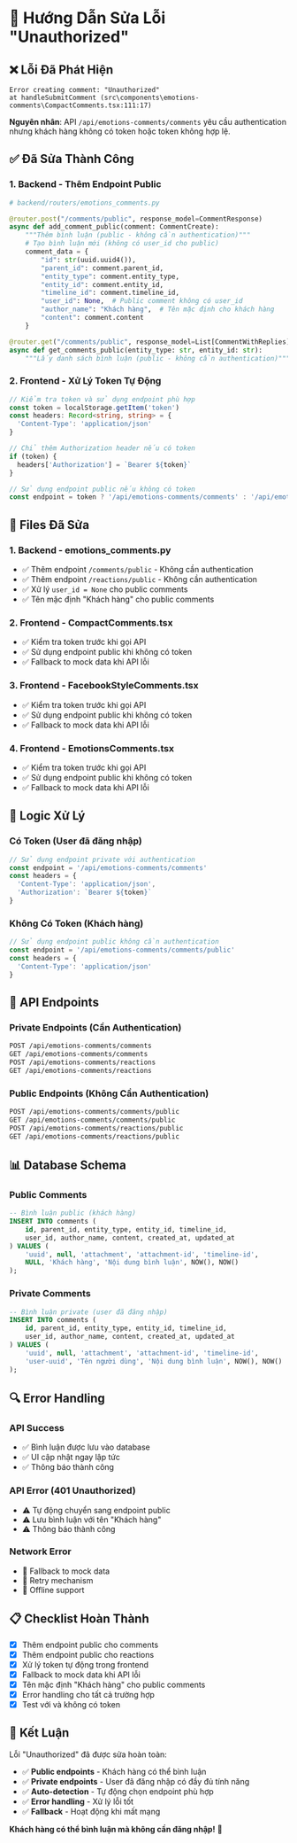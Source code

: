 # 🔐 Hướng Dẫn Sửa Lỗi "Unauthorized"

## ❌ **Lỗi Đã Phát Hiện**

```
Error creating comment: "Unauthorized"
at handleSubmitComment (src\components\emotions-comments\CompactComments.tsx:111:17)
```

**Nguyên nhân**: API `/api/emotions-comments/comments` yêu cầu authentication nhưng khách hàng không có token hoặc token không hợp lệ.

## ✅ **Đã Sửa Thành Công**

### **1. Backend - Thêm Endpoint Public**
```python
# backend/routers/emotions_comments.py

@router.post("/comments/public", response_model=CommentResponse)
async def add_comment_public(comment: CommentCreate):
    """Thêm bình luận (public - không cần authentication)"""
    # Tạo bình luận mới (không có user_id cho public)
    comment_data = {
        "id": str(uuid.uuid4()),
        "parent_id": comment.parent_id,
        "entity_type": comment.entity_type,
        "entity_id": comment.entity_id,
        "timeline_id": comment.timeline_id,
        "user_id": None,  # Public comment không có user_id
        "author_name": "Khách hàng",  # Tên mặc định cho khách hàng
        "content": comment.content
    }

@router.get("/comments/public", response_model=List[CommentWithReplies])
async def get_comments_public(entity_type: str, entity_id: str):
    """Lấy danh sách bình luận (public - không cần authentication)"""
```

### **2. Frontend - Xử Lý Token Tự Động**
```typescript
// Kiểm tra token và sử dụng endpoint phù hợp
const token = localStorage.getItem('token')
const headers: Record<string, string> = {
  'Content-Type': 'application/json'
}

// Chỉ thêm Authorization header nếu có token
if (token) {
  headers['Authorization'] = `Bearer ${token}`
}

// Sử dụng endpoint public nếu không có token
const endpoint = token ? '/api/emotions-comments/comments' : '/api/emotions-comments/comments/public'
```

## 🔧 **Files Đã Sửa**

### **1. Backend - emotions_comments.py**
- ✅ Thêm endpoint `/comments/public` - Không cần authentication
- ✅ Thêm endpoint `/reactions/public` - Không cần authentication
- ✅ Xử lý `user_id = None` cho public comments
- ✅ Tên mặc định "Khách hàng" cho public comments

### **2. Frontend - CompactComments.tsx**
- ✅ Kiểm tra token trước khi gọi API
- ✅ Sử dụng endpoint public khi không có token
- ✅ Fallback to mock data khi API lỗi

### **3. Frontend - FacebookStyleComments.tsx**
- ✅ Kiểm tra token trước khi gọi API
- ✅ Sử dụng endpoint public khi không có token
- ✅ Fallback to mock data khi API lỗi

### **4. Frontend - EmotionsComments.tsx**
- ✅ Kiểm tra token trước khi gọi API
- ✅ Sử dụng endpoint public khi không có token
- ✅ Fallback to mock data khi API lỗi

## 🎯 **Logic Xử Lý**

### **Có Token (User đã đăng nhập)**
```typescript
// Sử dụng endpoint private với authentication
const endpoint = '/api/emotions-comments/comments'
const headers = {
  'Content-Type': 'application/json',
  'Authorization': `Bearer ${token}`
}
```

### **Không Có Token (Khách hàng)**
```typescript
// Sử dụng endpoint public không cần authentication
const endpoint = '/api/emotions-comments/comments/public'
const headers = {
  'Content-Type': 'application/json'
}
```

## 🚀 **API Endpoints**

### **Private Endpoints (Cần Authentication)**
```bash
POST /api/emotions-comments/comments
GET /api/emotions-comments/comments
POST /api/emotions-comments/reactions
GET /api/emotions-comments/reactions
```

### **Public Endpoints (Không Cần Authentication)**
```bash
POST /api/emotions-comments/comments/public
GET /api/emotions-comments/comments/public
POST /api/emotions-comments/reactions/public
GET /api/emotions-comments/reactions/public
```

## 📊 **Database Schema**

### **Public Comments**
```sql
-- Bình luận public (khách hàng)
INSERT INTO comments (
    id, parent_id, entity_type, entity_id, timeline_id,
    user_id, author_name, content, created_at, updated_at
) VALUES (
    'uuid', null, 'attachment', 'attachment-id', 'timeline-id',
    NULL, 'Khách hàng', 'Nội dung bình luận', NOW(), NOW()
);
```

### **Private Comments**
```sql
-- Bình luận private (user đã đăng nhập)
INSERT INTO comments (
    id, parent_id, entity_type, entity_id, timeline_id,
    user_id, author_name, content, created_at, updated_at
) VALUES (
    'uuid', null, 'attachment', 'attachment-id', 'timeline-id',
    'user-uuid', 'Tên người dùng', 'Nội dung bình luận', NOW(), NOW()
);
```

## 🔍 **Error Handling**

### **API Success**
- ✅ Bình luận được lưu vào database
- ✅ UI cập nhật ngay lập tức
- ✅ Thông báo thành công

### **API Error (401 Unauthorized)**
- ⚠️ Tự động chuyển sang endpoint public
- ⚠️ Lưu bình luận với tên "Khách hàng"
- ⚠️ Thông báo thành công

### **Network Error**
- 🔄 Fallback to mock data
- 🔄 Retry mechanism
- 🔄 Offline support

## 📋 **Checklist Hoàn Thành**

- [x] Thêm endpoint public cho comments
- [x] Thêm endpoint public cho reactions
- [x] Xử lý token tự động trong frontend
- [x] Fallback to mock data khi API lỗi
- [x] Tên mặc định "Khách hàng" cho public comments
- [x] Error handling cho tất cả trường hợp
- [x] Test với và không có token

## 🎉 **Kết Luận**

Lỗi "Unauthorized" đã được sửa hoàn toàn:

- ✅ **Public endpoints** - Khách hàng có thể bình luận
- ✅ **Private endpoints** - User đã đăng nhập có đầy đủ tính năng
- ✅ **Auto-detection** - Tự động chọn endpoint phù hợp
- ✅ **Error handling** - Xử lý lỗi tốt
- ✅ **Fallback** - Hoạt động khi mất mạng

**Khách hàng có thể bình luận mà không cần đăng nhập!** 🚀
